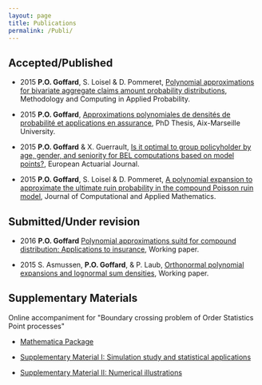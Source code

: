 ```yaml
---
layout: page
title: Publications
permalink: /Publi/
---
```


## Accepted/Published

* 2015 **P.O. Goffard**, S. Loisel & D. Pommeret, [Polynomial approximations for bivariate aggregate claims amount probability distributions](/Publications/Goffard_Loisel_Pommeret_RevisedVersion1.pdf), Methodology and Computing in Applied Probability.

* 2015 **P.O. Goffard**, [Approximations polynomiales de densités de probabilité et applications en assurance](/Publications/Main.pdf), PhD Thesis, Aix-Marseille University.

* 2015 **P.O. Goffard** & X. Guerrault, [Is it optimal to group policyholder by age, gender, and seniority for BEL computations based on model points?](/Publications/DraftMPGrouping.pdf), European Actuarial Journal.

* 2015 **P.O. Goffard**, S. Loisel & D. Pommeret, [A polynomial expansion to approximate the ultimate ruin probability in the compound Poisson ruin model](/Publications/Goffard_Loisel_Pommeret_June2015_Ruin_Probability_Approximation.pdf), Journal of Computational and Applied Mathematics.

## Submitted/Under revision

* 2016 **P.O. Goffard** [Polynomial approximations suitd for compound distribution: Applications to insurance](/Publications/GoffardPO_SCOR_Paper.pdf), Working paper.

* 2015 S. Asmussen, **P.O. Goffard**, & P. Laub, [Orthonormal polynomial expansions and lognormal sum densities](/Publications/Asmussen_Goffard_Laub_LogNormalPolynomialApproximation.pdf), Working paper.

## Supplementary Materials

Online accompaniment for "Boundary crossing problem of Order Statistics Point processes"

- [Mathematica Package](/Publications/SupplementaryMaterial/BoundaryCrossingOSPP/BoundaryCrossingOSPPBoundaryPackage.wl)

- [Supplementary Material I: Simulation study and statistical applications](/Publications/SupplementaryMaterial/BoundaryCrossingOSPP/BoundaryCrossingOSPPSimulationStudy.nb.)

- [Supplementary Material II: Numerical illustrations](/Publications/SupplementaryMaterial/BoundaryCrossingOSPP/OSPPBoundaryCrossingNumericalIllustrations.nb)


